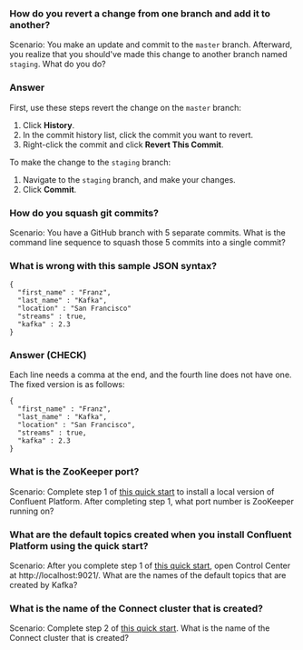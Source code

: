 ### How do you revert a change from one branch and add it to another?
Scenario: You make an update and commit to the `master` branch. Afterward, you realize that you should've made this 
change to another branch named `staging`. What do you do? 

### Answer
First, use these steps revert the change on the `master` branch:

1. Click **History**.
1. In the commit history list, click the commit you want to revert.
1. Right-click the commit and click **Revert This Commit**.

To make the change to the `staging` branch:

1. Navigate to the `staging` branch, and make your changes. 
1. Click **Commit**.


### How do you squash git commits?
Scenario: You have a GitHub branch with 5 separate commits. What is the command line sequence to squash those 5 commits 
into a single commit?

### What is wrong with this sample JSON syntax?

```
{
  "first_name" : "Franz",
  "last_name" : "Kafka",
  "location" : "San Francisco"
  "streams" : true,
  "kafka" : 2.3 
}
```
### Answer (CHECK)
Each line needs a comma at the end, and the fourth line does not have one. The fixed version is as follows:

```
{
  "first_name" : "Franz",
  "last_name" : "Kafka",
  "location" : "San Francisco",
  "streams" : true,
  "kafka" : 2.3 
}
```


### What is the ZooKeeper port?

Scenario: Complete step 1 of [this quick start](https://docs.confluent.io/current/quickstart/ce-docker-quickstart.html) to 
install a local version of Confluent Platform. After completing step 1, what port number is ZooKeeper running on?

### What are the default topics created when you install Confluent Platform using the quick start?

Scenario: After you complete step 1 of [this quick start](https://docs.confluent.io/current/quickstart/ce-docker-quickstart.html), 
open Control Center at http://localhost:9021/. What are the names of the default topics that are created by Kafka?

### What is the name of the Connect cluster that is created?

Scenario: Complete step 2 of [this quick start](https://docs.confluent.io/current/quickstart/ce-docker-quickstart.html). 
What is the name of the Connect cluster that is created?
